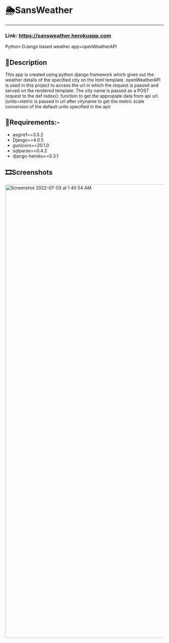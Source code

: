 # 🌦SansWeather
---
### Link: https://sansweather.herokuapp.com
Python-DJango based weather app+openWeatherAPI

## 📒Description

This app is created using python django framework which gives out the weather details of the specified city on the html template. openWeatherAPI is used in this project to access the url in which the request is passed and served on the rendered template. The city name is passed as a POST request to the def index(): function to get the appropiate data from api url.
(units=metric is passed in url after cityname to get the metric scale conversion of the default units specified in the api)

## 📝Requirements:-

- asgiref==3.5.2
- Django==4.0.5
- gunicorn==20.1.0
- sqlparse==0.4.2
- django-heroku==0.3.1

## 🎞Screenshots

<img width="1440" alt="Screenshot 2022-07-03 at 1 40 54 AM" src="https://user-images.githubusercontent.com/80622561/177014913-fed9d4a3-9d22-4828-95df-74b5c5a5fe68.png">
